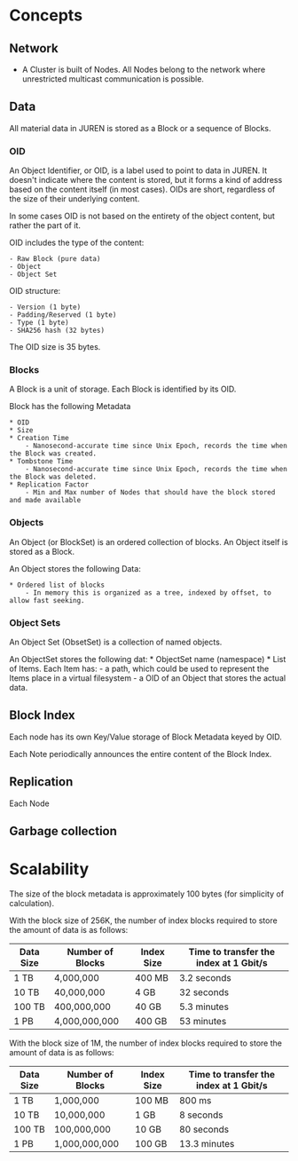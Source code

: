 # Concepts

## Network

* A Cluster is built of Nodes. All Nodes belong to the network where unrestricted multicast communication is possible.

## Data

All material data in JUREN is stored as a Block or a sequence of Blocks.

### OID

An Object Identifier, or OID, is a label used to point to data in JUREN. It doesn't indicate where the content is stored, but it forms a kind of address based on the content itself (in most cases). OIDs are short, regardless of the size of their underlying content.

In some cases OID is not based on the entirety of the object content, but rather the part of it.

OID includes the type of the content:

    - Raw Block (pure data)
    - Object
    - Object Set

OID structure:

    - Version (1 byte)
    - Padding/Reserved (1 byte)
    - Type (1 byte)
    - SHA256 hash (32 bytes)

The OID size is 35 bytes.

### Blocks

A Block is a unit of storage. Each Block is identified by its OID.

Block has the following Metadata

    * OID
    * Size
    * Creation Time
        - Nanosecond-accurate time since Unix Epoch, records the time when the Block was created.
    * Tombstone Time
        - Nanosecond-accurate time since Unix Epoch, records the time when the Block was deleted.
    * Replication Factor
        - Min and Max number of Nodes that should have the block stored and made available

### Objects

An Object (or BlockSet) is an ordered collection of blocks. An Object itself is stored as a Block.

An Object stores the following Data:

    * Ordered list of blocks
        - In memory this is organized as a tree, indexed by offset, to allow fast seeking.

### Object Sets

An Object Set (ObsetSet) is a collection of named objects.

An ObjectSet stores the following dat:
    * ObjectSet name (namespace)
    * List of Items. Each Item has:
        - a path, which could be used to represent the Items place in a virtual filesystem
        - a OID of an Object that stores the actual data.

## Block Index

Each node has its own Key/Value storage of Block Metadata keyed by OID.

Each Note periodically announces the entire content of the Block Index.

## Replication

Each Node 


## Garbage collection


# Scalability

The size of the block metadata is approximately 100 bytes (for simplicity of calculation).

With the block size of 256K, the number of index blocks required to store the amount of data is as follows:

| Data Size | Number of Blocks | Index Size | Time to transfer the index at 1 Gbit/s
---|---|---|---
1 TB | 4,000,000 | 400 MB | 3.2 seconds
10 TB | 40,000,000 | 4 GB | 32 seconds
100 TB | 400,000,000 | 40 GB | 5.3 minutes
1 PB | 4,000,000,000 | 400 GB | 53 minutes


With the block size of 1M, the number of index blocks required to store the amount of data is as follows:

| Data Size | Number of Blocks | Index Size | Time to transfer the index at 1 Gbit/s
---|---|---|---
1 TB | 1,000,000 | 100 MB | 800 ms
10 TB | 10,000,000 | 1 GB | 8 seconds
100 TB | 100,000,000 | 10 GB | 80 seconds
1 PB | 1,000,000,000 | 100 GB | 13.3 minutes

